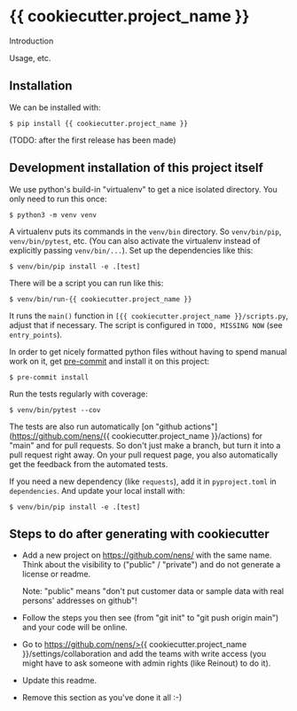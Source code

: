 # {{ cookiecutter.project_name }}

Introduction

Usage, etc.

## Installation

We can be installed with:

    $ pip install {{ cookiecutter.project_name }}

(TODO: after the first release has been made)


## Development installation of this project itself

We use python's build-in "virtualenv" to get a nice isolated
directory. You only need to run this once:

    $ python3 -m venv venv

A virtualenv puts its commands in the `venv/bin` directory. So
`venv/bin/pip`, `venv/bin/pytest`, etc. (You can also activate the
virtualenv instead of explicitly passing `venv/bin/...`). Set up the
dependencies like this:

    $ venv/bin/pip install -e .[test]

There will be a script you can run like this:

    $ venv/bin/run-{{ cookiecutter.project_name }}

It runs the `main()` function in `[{{ cookiecutter.project_name }}/scripts.py`,
adjust that if necessary. The script is configured in
`TODO, MISSING NOW` (see `entry_points`).

In order to get nicely formatted python files without having to spend
manual work on it, get [pre-commit](https://pre-commit.com/) and install
it on this project:

    $ pre-commit install

Run the tests regularly with coverage:

    $ venv/bin/pytest --cov

The tests are also run automatically [on "github
actions"](https://github.com/nens/{{ cookiecutter.project_name }}/actions) for
"main" and for pull requests. So don't just make a branch, but turn it into a
pull request right away. On your pull request page, you also automatically get
the feedback from the automated tests.

If you need a new dependency (like `requests`), add it in
`pyproject.toml` in `dependencies`. And update your local install with:

    $ venv/bin/pip install -e .[test]


## Steps to do after generating with cookiecutter

- Add a new project on <https://github.com/nens/> with the same name.  Think
  about the visibility to ("public" / "private") and do not generate a
  license or readme.

  Note: "public" means "don't put customer data or sample data with real
  persons' addresses on github"!

- Follow the steps you then see (from "git init" to "git push origin main")
  and your code will be online.

- Go to
  https://github.com/nens/>{{ cookiecutter.project_name }}/settings/collaboration
  and add the teams with write access (you might have to ask someone with
  admin rights (like Reinout) to do it).

- Update this readme.

- Remove this section as you've done it all :-)

